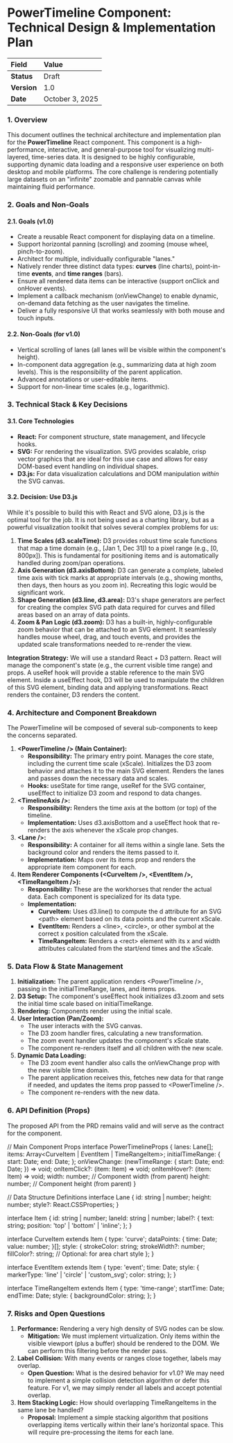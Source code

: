# **PowerTimeline Component: Technical Design & Implementation Plan**

| Field | Value |
| :---- | :---- |
| **Status** | Draft |
| **Version** | 1.0 |
| **Date** | October 3, 2025 |

### **1\. Overview**

This document outlines the technical architecture and implementation plan for the **PowerTimeline** React component. This component is a high-performance, interactive, and general-purpose tool for visualizing multi-layered, time-series data. It is designed to be highly configurable, supporting dynamic data loading and a responsive user experience on both desktop and mobile platforms. The core challenge is rendering potentially large datasets on an "infinite" zoomable and pannable canvas while maintaining fluid performance.

### **2\. Goals and Non-Goals**

#### **2.1. Goals (v1.0)**

* Create a reusable React component for displaying data on a timeline.
* Support horizontal panning (scrolling) and zooming (mouse wheel, pinch-to-zoom).
* Architect for multiple, individually configurable "lanes."
* Natively render three distinct data types: **curves** (line charts), point-in-time **events**, and **time ranges** (bars).
* Ensure all rendered data items can be interactive (support onClick and onHover events).
* Implement a callback mechanism (onViewChange) to enable dynamic, on-demand data fetching as the user navigates the timeline.
* Deliver a fully responsive UI that works seamlessly with both mouse and touch inputs.

#### **2.2. Non-Goals (for v1.0)**

* Vertical scrolling of lanes (all lanes will be visible within the component's height).
* In-component data aggregation (e.g., summarizing data at high zoom levels). This is the responsibility of the parent application.
* Advanced annotations or user-editable items.
* Support for non-linear time scales (e.g., logarithmic).

### **3\. Technical Stack & Key Decisions**

#### **3.1. Core Technologies**

* **React:** For component structure, state management, and lifecycle hooks.
* **SVG:** For rendering the visualization. SVG provides scalable, crisp vector graphics that are ideal for this use case and allows for easy DOM-based event handling on individual shapes.
* **D3.js:** For data visualization calculations and DOM manipulation *within* the SVG canvas.

#### **3.2. Decision: Use D3.js**

While it's possible to build this with React and SVG alone, D3.js is the optimal tool for the job. It is not being used as a charting library, but as a powerful visualization toolkit that solves several complex problems for us:

1. **Time Scales (d3.scaleTime):** D3 provides robust time scale functions that map a time domain (e.g., \[Jan 1, Dec 31\]) to a pixel range (e.g., \[0, 800px\]). This is fundamental for positioning items and is automatically handled during zoom/pan operations.
2. **Axis Generation (d3.axisBottom):** D3 can generate a complete, labeled time axis with tick marks at appropriate intervals (e.g., showing months, then days, then hours as you zoom in). Recreating this logic would be significant work.
3. **Shape Generation (d3.line, d3.area):** D3's shape generators are perfect for creating the complex SVG path data required for curves and filled areas based on an array of data points.
4. **Zoom & Pan Logic (d3.zoom):** D3 has a built-in, highly-configurable zoom behavior that can be attached to an SVG element. It seamlessly handles mouse wheel, drag, and touch events, and provides the updated scale transformations needed to re-render the view.

**Integration Strategy:** We will use a standard React \+ D3 pattern. React will manage the component's state (e.g., the current visible time range) and props. A useRef hook will provide a stable reference to the main SVG element. Inside a useEffect hook, D3 will be used to manipulate the children of this SVG element, binding data and applying transformations. React renders the container, D3 renders the content.

### **4\. Architecture and Component Breakdown**

The PowerTimeline will be composed of several sub-components to keep the concerns separated.

1. **\<PowerTimeline /\> (Main Container):**
   * **Responsibility:** The primary entry point. Manages the core state, including the current time scale (xScale). Initializes the D3 zoom behavior and attaches it to the main SVG element. Renders the lanes and passes down the necessary data and scales.
   * **Hooks:** useState for time range, useRef for the SVG container, useEffect to initialize D3 zoom and respond to data changes.
2. **\<TimelineAxis /\>:**
   * **Responsibility:** Renders the time axis at the bottom (or top) of the timeline.
   * **Implementation:** Uses d3.axisBottom and a useEffect hook that re-renders the axis whenever the xScale prop changes.
3. **\<Lane /\>:**
   * **Responsibility:** A container for all items within a single lane. Sets the background color and renders the items passed to it.
   * **Implementation:** Maps over its items prop and renders the appropriate item component for each.
4. **Item Renderer Components (\<CurveItem /\>, \<EventItem /\>, \<TimeRangeItem /\>):**
   * **Responsibility:** These are the workhorses that render the actual data. Each component is specialized for its data type.
   * **Implementation:**
     * **CurveItem:** Uses d3.line() to compute the d attribute for an SVG \<path\> element based on its data points and the current xScale.
     * **EventItem:** Renders a \<line\>, \<circle\>, or other symbol at the correct x position calculated from the xScale.
     * **TimeRangeItem:** Renders a \<rect\> element with its x and width attributes calculated from the start/end times and the xScale.

### **5\. Data Flow & State Management**

1. **Initialization:** The parent application renders \<PowerTimeline /\>, passing in the initialTimeRange, lanes, and items props.
2. **D3 Setup:** The component's useEffect hook initializes d3.zoom and sets the initial time scale based on initialTimeRange.
3. **Rendering:** Components render using the initial scale.
4. **User Interaction (Pan/Zoom):**
   * The user interacts with the SVG canvas.
   * The D3 zoom handler fires, calculating a new transformation.
   * The zoom event handler updates the component's xScale state.
   * The component re-renders itself and all children with the new scale.
5. **Dynamic Data Loading:**
   * The D3 zoom event handler also calls the onViewChange prop with the new visible time domain.
   * The parent application receives this, fetches new data for that range if needed, and updates the items prop passed to \<PowerTimeline /\>.
   * The component re-renders with the new data.

### **6\. API Definition (Props)**

The proposed API from the PRD remains valid and will serve as the contract for the component.

// Main Component Props
interface PowerTimelineProps {
  lanes: Lane\[\];
  items: Array\<CurveItem | EventItem | TimeRangeItem\>;
  initialTimeRange: { start: Date; end: Date; };
  onViewChange: (newTimeRange: { start: Date; end: Date; }) \=\> void;
  onItemClick?: (item: Item) \=\> void;
  onItemHover?: (item: Item) \=\> void;
  width: number; // Component width (from parent)
  height: number; // Component height (from parent)
}

// Data Structure Definitions
interface Lane {
  id: string | number;
  height: number;
  style?: React.CSSProperties;
}

interface Item {
  id: string | number;
  laneId: string | number;
  label?: { text: string; position: 'top' | 'bottom' | 'inline'; };
}

interface CurveItem extends Item {
  type: 'curve';
  dataPoints: { time: Date; value: number; }\[\];
  style: {
    strokeColor: string;
    strokeWidth?: number;
    fillColor?: string; // Optional: for area chart style
  };
}

interface EventItem extends Item {
  type: 'event';
  time: Date;
  style: {
    markerType: 'line' | 'circle' | 'custom\_svg';
    color: string;
  };
}

interface TimeRangeItem extends Item {
  type: 'time-range';
  startTime: Date;
  endTime: Date;
  style: {
    backgroundColor: string;
  };
}

### **7\. Risks and Open Questions**

1. **Performance:** Rendering a very high density of SVG nodes can be slow.
   * **Mitigation:** We must implement virtualization. Only items within the visible viewport (plus a buffer) should be rendered to the DOM. We can perform this filtering before the render pass.
2. **Label Collision:** With many events or ranges close together, labels may overlap.
   * **Open Question:** What is the desired behavior for v1.0? We may need to implement a simple collision detection algorithm or defer this feature. For v1, we may simply render all labels and accept potential overlap.
3. **Item Stacking Logic:** How should overlapping TimeRangeItems in the same lane be handled?
   * **Proposal:** Implement a simple stacking algorithm that positions overlapping items vertically within their lane's horizontal space. This will require pre-processing the items for each lane.